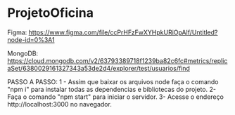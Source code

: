 # ProjetoOficina
 
Figma: https://www.figma.com/file/ccPrHFzFwXYHpkURiOpAlf/Untitled?node-id=0%3A1

MongoDB: https://cloud.mongodb.com/v2/63793389718f1239ba82c6fc#metrics/replicaSet/6380029161327343a53de2d4/explorer/test/usuarios/find

PASSO A PASSO: 
 1 - Assim que baixar os arquivos node faça o comando "npm i" para instalar todas as dependencias e bibliotecas do projeto.
 2- Faça o comando "npm start" para iniciar o servidor.
 3- Acesse o endereço http://localhost:3000 no navegador.
 
